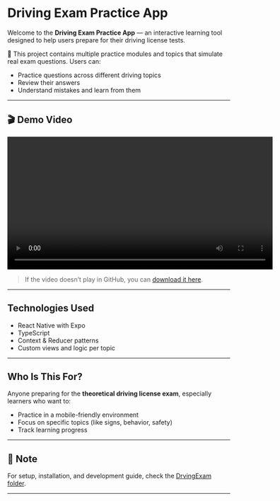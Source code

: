 # Driving Exam Practice App

Welcome to the **Driving Exam Practice App** — an interactive learning tool designed to help users prepare for their driving license tests.

📝 This project contains multiple practice modules and topics that simulate real exam questions. Users can:
- Practice questions across different driving topics
- Review their answers
- Understand mistakes and learn from them

---

## 🎬 Demo Video

<video src="DrivingExam_demo.mp4" controls width="600"></video>

> If the video doesn’t play in GitHub, you can [download it here](./DrivingExam_demo.mp4).

---


## Technologies Used

- React Native with Expo
- TypeScript
- Context & Reducer patterns
- Custom views and logic per topic

---

## Who Is This For?

Anyone preparing for the **theoretical driving license exam**, especially learners who want to:
- Practice in a mobile-friendly environment
- Focus on specific topics (like signs, behavior, safety)
- Track learning progress

---

## 📌 Note

For setup, installation, and development guide, check the [DrvingExam folder](DrvingExam/README.md).

---
